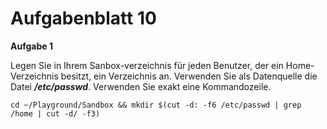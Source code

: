 # Aufgabenblatt 10

**Aufgabe 1**

Legen Sie in Ihrem Sanbox-verzeichnis für jeden Benutzer, der ein Home-Verzeichnis besitzt, ein Verzeichnis an. Verwenden Sie als Datenquelle die Datei ***/etc/passwd***. Verwenden Sie exakt eine Kommandozeile.

`cd ~/Playground/Sandbox && mkdir $(cut -d: -f6 /etc/passwd | grep /home | cut -d/ -f3)`

